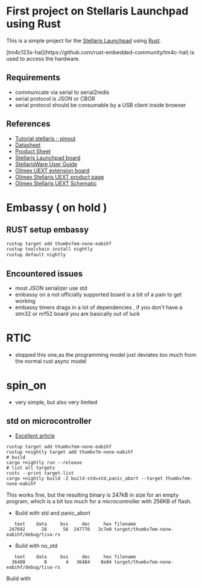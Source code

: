 # First project on Stellaris Launchpad using Rust

This is a simple  project for the [Stellaris Launchpad](http://www.ti.com/tool/ek-lm4f120xl) using [Rust](http://www.rust-lang.org/).
<p>[tm4c123x-hal](https://github.com/rust-embedded-community/tm4c-hal) is used to access the hardware.

## Requirements
- communicate via serial to serial2redis
- serial protocol is JSON or CBOR 
- serial protocol should be consumable by a USB client inside browser

## References 
- [Tutorial stellaris - pinout](https://embeddedcomputing.weebly.com/stellaris-lm4f120-launchpad.html)
- [Datasheet](https://www.ti.com/lit/gpn/tm4c123gh6pm)
- [Product Sheet](https://www.ti.com/product/TM4C123GH6PM)
- [Stellaris Launchpad board](http://www.ti.com/tool/sw-ek-lm4f120xl)
- [StellarisWare User Guide](http://www.ti.com/lit/ug/spmu298a/spmu298a.pdf)
- [Olimex UEXT extension board](https://www.olimex.com/Products/Modules/UEXT/resources/UEXT.pdf)
- [Olimex Stellaris UEXT product page](https://www.olimex.com/Products/Modules/Adapters/STELLARIS-UEXT/open-source-hardware)
- [Olimex Stellaris UEXT Schematic](https://www.olimex.com/Products/Modules/Adapters/STELLARIS-UEXT/resources/STELLARIS-UEXT_sch.pdf)

# Embassy ( on hold ) 

## RUST setup embassy 
```sh
rustup target add thumbv7em-none-eabihf
rustup toolchain install nightly
rustup default nightly
```

## Encountered issues 
- most JSON serializer use std
- embassy on a not officially supported board is a bit of a pain to get working
- embassy timers drags in a lot of dependencies , if you don't have a stm32 or nrf52 board you are basically out of luck

# RTIC
- stopped this one,as the programming model just deviates too much from the normal rust async model

# spin_on
- very simple, but also very limited

## std on microcontroller
- [Excellent article](https://blog.timhutt.co.uk/std-embedded-rust/index.html)

```shell
rustup target add thumbv7em-none-eabihf
rustup +nightly target add thumbv7m-none-eabihf
# build
cargo +nightly run --release
# list all targets
rustc --print target-list
cargo +nightly build -Z build-std=std,panic_abort --target thumbv7em-none-eabihf
```
This works fine, but the resulting binary is 247kB in size for an empty program, which is a bit too much for a microcontroller with 256KB of flash.
- Build with std and panic_abort
```shell
   text    data     bss     dec     hex filename
 247692      28      56  247776   3c7e0 target/thumbv7em-none-eabihf/debug/tiva-rs
```
- Build with no_std
```shell
   text    data     bss     dec     hex filename
  36480       0       4   36484    8e84 target/thumbv7em-none-eabihf/debug/tiva-rs
```
Build with 

